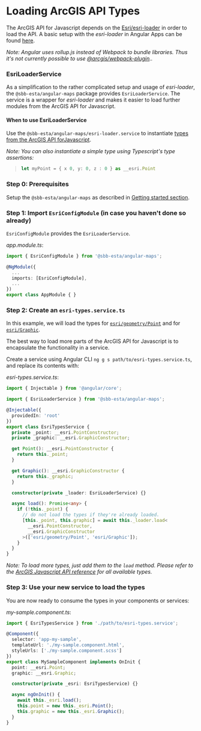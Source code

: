 # Loading ArcGIS API Types

The ArcGIS API for Javascript depends on the [Esri/esri-loader](https://github.com/Esri/esri-loader) in order to load the API. A basic setup with the _esri-loader_ in Angular Apps can be found [here](https://developers.arcgis.com/javascript/latest/guide/angular/).

_Note: Angular uses rollup.js instead of Webpack to bundle libraries. Thus it's not currently possible to use [@arcgis/webpack-plugin](https://www.npmjs.com/package/@arcgis/webpack-plugin).._

### EsriLoaderService

As a simplification to the rather complicated setup and usage of _esri-loader_, the `@sbb-esta/angular-maps` package provides `EsriLoaderService`. The service is a wrapper for _esri-loader_ and makes it easier to load further modules from the ArcGIS API for Javascript.

#### When to use EsriLoaderService

Use the `@sbb-esta/angular-maps/esri-loader.service` to instantiate [types from the ArcGIS API forJavascript](https://developers.arcgis.com/javascript/latest/api-reference/).

_Note: You can also instantiate a simple type using Typescript's type assertions:_

> ```ts
> let myPoint = { x 0, y: 0, z : 0 } as __esri.Point
> ```

### Step 0: Prerequisites

Setup the `@sbb-esta/angular-maps` as described in [Getting started section](/maps/introduction/getting-started).

### Step 1: Import `EsriConfigModule` (in case you haven't done so already)

`EsriConfigModule` provides the `EsriLoaderService`.

_app.module.ts_:

```ts
import { EsriConfigModule } from '@sbb-esta/angular-maps';

@NgModule({
  ...
  imports: [EsriConfigModule],
  ...
})
export class AppModule { }
```

### Step 2: Create an `esri-types.service.ts`

In this example, we will load the types for [`esri/geometry/Point`](https://developers.arcgis.com/javascript/latest/api-reference/esri-geometry-Point.html) and for [`esri/Graphic`](https://developers.arcgis.com/javascript/latest/api-reference/esri-Graphic.html).

The best way to load more parts of the ArcGIS API for Javascript is to encapsulate the functionality in a service.

Create a service using Angular CLI `ng g s path/to/esri-types.service.ts`, and replace its contents with:

_esri-types.service.ts_:

```ts
import { Injectable } from '@angular/core';

import { EsriLoaderService } from '@sbb-esta/angular-maps';

@Injectable({
  providedIn: 'root'
})
export class EsriTypesService {
  private _point: __esri.PointConstructor;
  private _graphic: __esri.GraphicConstructor;

  get Point(): __esri.PointConstructor {
    return this._point;
  }

  get Graphic(): __esri.GraphicConstructor {
    return this._graphic;
  }

  constructor(private _loader: EsriLoaderService) {}

  async load(): Promise<any> {
    if (!this._point) {
      // do not load the types if they're already loaded.
      [this._point, this.graphic] = await this._loader.load<
        __esri.PointConstructor,
        __esri.GraphicConstructor
      >(['esri/geometry/Point', 'esri/Graphic']);
    }
  }
}
```

_Note: To load more types, just add them to the `load` method. Please refer to the [ArcGIS Javascript API reference](https://developers.arcgis.com/javascript/latest/api-reference/) for all available types._

### Step 3: Use your new service to load the types

You are now ready to consume the types in your components or services:

_my-sample.component.ts_:

```ts
import { EsriTypesService } from './path/to/esri-types.service';

@Component({
  selector: 'app-my-sample',
  templateUrl: './my-sample.component.html',
  styleUrls: ['./my-sample.component.scss']
})
export class MySampleComponent implements OnInit {
  point: __esri.Point;
  graphic: __esri.Graphic;

  constructor(private _esri: EsriTypesService) {}

  async ngOnInit() {
    await this._esri.load();
    this.point = new this._esri.Point();
    this.graphic = new this._esri.Graphic();
  }
}
```
